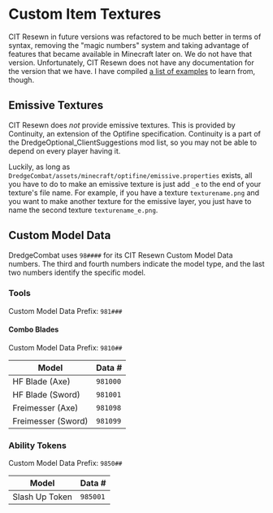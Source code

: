 # Custom Item Textures

CIT Resewn in future versions was refactored to be much better in terms of syntax, removing the "magic numbers" system and taking advantage of features that became available in Minecraft later on. We do not have that version. Unfortunately, CIT Resewn does not have any documentation for the version that we have. I have compiled [a list of examples](./examples.md) to learn from, though.

## Emissive Textures

CIT Resewn does *not* provide emissive textures. This is provided by Continuity, an extension of the Optifine specification. Continuity is a part of the DredgeOptional_ClientSuggestions mod list, so you may not be able to depend on every player having it.

Luckily, as long as `DredgeCombat/assets/minecraft/optifine/emissive.properties` exists, all you have to do to make an emissive texture is just add `_e` to the end of your texture's file name. For example, if you have a texture `texturename.png` and you want to make another texture for the emissive layer, you just have to name the second texture `texturename_e.png`.

## Custom Model Data

DredgeCombat uses `98####` for its CIT Resewn Custom Model Data numbers. The third and fourth numbers indicate the model type, and the last two numbers identify the specific model.

### Tools

Custom Model Data Prefix: `981###`

#### Combo Blades

Custom Model Data Prefix: `9810##`

| Model              | Data #   |
| ------------------ | -------- |
| HF Blade (Axe)     | `981000` |
| HF Blade (Sword)   | `981001` |
| Freimesser (Axe)   | `981098` |
| Freimesser (Sword) | `981099` |

### Ability Tokens

Custom Model Data Prefix: `9850##`

| Model            | Data #   |
| ---------------- | -------- |
| Slash Up Token   | `985001` |
